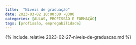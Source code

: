 ```yaml
---
title:  "Níveis de graduação"
date: 2023-03-02 10:00:00 -0300
categories: [AULAS, PROFISSÃO E FORMAÇÃO]
tags: [profissão, empregabilidade]
---
```


{% include_relative 2023-02-27-niveis-de-graduacao.md %}

